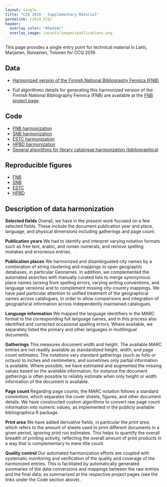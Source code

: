 ```yaml
---
layout: single
title: "CCQ 2019 - Supplementary Material"
permalink: /2019_CCQ/
header:
  overlay_color: "#5e616c"
  overlay_image: /assets/images/publications.png
---
```



This page provides a single entry point for technical material in Lahti, Marjanen, Roivainen, Tolonen for CCQ 2019. 



## Data

- [Harmonized version of the Finnish National Bibliography Fennica
  (FNB)](https://gitlab.com/COMHIS/CCQ2018/blob/master/FNB_20180627.csv.gz)

- Full algorithmic details for generating this harmonized version of
  the Finnish National Bibliography Fennica (FNB) are available at the
  [FNB project page](https://github.com/COMHIS/fennica/).


## Code

- [FNB harmonization <i class="fa fa-link"></i>](https://github.com/COMHIS/fennica)
- [SNB harmonization <i class="fa fa-link"></i>](https://github.com/COMHIS/kungliga)
- [ESTC harmonization <i class="fa fa-link"></i>](https://github.com/COMHIS/estc)
- [HPBD harmonization <i class="fa fa-link"></i>](https://github.com/COMHIS/cerl)
- [General algorithms for library catalogue harmonization (bibliographica) <i class="fa fa-link"></i>](https://github.com/COMHIS/bibliographica)


## Reproducible figures

 * [FNB](https://gitlab.com/COMHIS/CCQ2018/blob/master/fennica.md)
 * [SNB](https://gitlab.com/COMHIS/CCQ2018/blob/master/kungliga.md)
 * [ESTC](https://gitlab.com/COMHIS/CCQ2018/blob/master/estc.md)  
 * [HPBD](https://gitlab.com/COMHIS/CCQ2018/blob/master/cerl.md)


## Description of data harmonization

**Selected fields** Overall, we have in the present work focused on a few selected fields. These include the document publication year and place, language, and physical dimensions including gatherings and page count.

**Publication years** We had to identify and interpret varying notation formats such as free text, arabic, and roman numerals, and remove spelling mistakes and erroneous entries.

**Publication places** We harmonized and disambiguated city names by a combination of string clustering and mappings to open geographic databases, in particular Geonames. In addition, we complemented the automated searches with manually curated lists to merge synonymous place names (arising from spelling errors, varying writing conventions, and language versions) and to complement missing city-country mappings.  We have paid particular attention to unified treatment of the geographical names across catalogues, in order to allow comparisons and integration of geographical information across independently maintained catalogues.

**Language information** We mapped the language identifiers in the MARC format to the corresponding full language names, and in this process also identified and corrected occasional spelling errors. Where available, we separately listed the primary and other languages in multilingual documents.

**Gatherings** This measures document width and height. The available MARC entries are not readily available as standardized height, width, and page count estimates. The notations vary standard gatherings (such as folio or octavo) to inches and centimeters; and sometimes only partial information is available. Where possible, we have estimated and augmented the missing values based on the available information; for instance the document gatherings is often possible to reliably estimate when only height or width information of the document is available.

**Page count** Regarding page counts, the MARC notation follows a standard convention, which separates the cover sheets, figures, and other document details. We have constructed custom algorithms to convert raw page count information into numeric values, as implemented in the publicly available bibliographica R package.

**Print area** We have added derivative fields, in particular the _print area_, which refers to the amount of sheets used to print different documents in a given period, ignoring print run estimates. This helps to quantify the overall breadth of printing activity, reflecting the overall amount of print products in a way that is complementary to mere title count.

**Quality control** Our automated harmonization efforts are coupled with systematic monitoring and verification of the quality and coverage of the harmonized entries. This is facilitated by automatically generated summaries of the data conversions and mappings between the raw entries and the final data, as summarized at the respective project pages (see the links under the Code section above).











